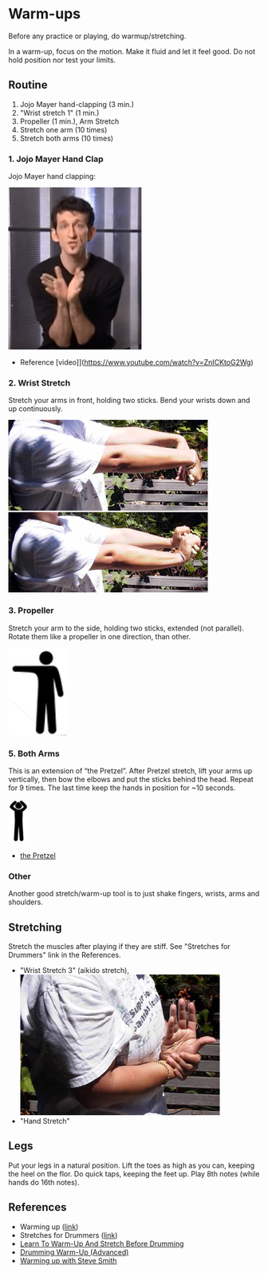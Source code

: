 # Warm-ups

Before any practice or playing, do warmup/stretching. 

In a warm-up, focus on the motion. Make it fluid and let it feel good. Do not hold position nor test your limits.

## Routine

1. Jojo Mayer hand-clapping (3 min.)
2. "Wrist stretch 1" (1 min.)
3. Propeller (1 min.), Arm Stretch
4. Stretch one arm (10 times)
5. Stretch both arms (10 times)

### 1. Jojo Mayer Hand Clap

Jojo Mayer hand clapping:

<img src="/img/jojo-mayer-hand-clapping.png" />

- Reference [video]](https://www.youtube.com/watch?v=ZnICKtoG2Wg)

### 2. Wrist Stretch

Stretch your arms in front, holding two sticks. Bend your wrists down and up continuously.

<img src="/img/StrForDownSide.jpg" /> <img src="/img/StrForUpSide.jpg" />

### 3. Propeller

Stretch your arm to the side, holding two sticks, extended (not parallel). Rotate them like a propeller in one direction, than other.

<img class="pull-right" src="/img/propeller.png" />

### 5. Both Arms

This is an extension of “the Pretzel”. After Pretzel stretch, lift your arms up vertically, then bow the elbows and put the sticks behind the head. Repeat for 9 times. The last time keep the hands in position for ~10 seconds.

<img src="/img/extended-pretzel.png" />

- [the Pretzel](https://flypaper.soundfly.com/write/wrist-and-hand-exercises-for-drummers/)

### Other

Another good stretch/warm-up tool is to just shake fingers, wrists, arms and shoulders.

## Stretching

Stretch the muscles after playing if they are stiff. See "Stretches for Drummers" link in the References.

- "Wrist Stretch 3" (aikido stretch), <img src="/img/StrAkiR4Side.jpg" />
- "Hand Stretch"

## Legs

Put your legs in a natural position. Lift the toes as high as you can, keeping the heel on the flor. Do quick taps, keeping the feet up. Play 8th notes (while hands do 16th notes).

## References

- Warming up ([link](http://www.drummercafe.com/education/lessons/stretching-and-warming-up-the-body.html))
- Stretches for Drummers ([link](http://puppetista.org/drums/stretch.html))
- [Learn To Warm-Up And Stretch Before Drumming](http://www.rockdrummingsystem.com/underground/drum-articles/stretch-and-warm-up.php)
- [Drumming Warm-Up (Advanced)](https://www.youtube.com/watch?v=Orb8jofNRZ4)
- [Warming up with Steve Smith](https://www.moderndrummer.com/2017/08/warming-steve-smith/)

